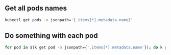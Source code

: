 ## Get all pods names
```sh
kubectl get pods -o jsonpath='{.items[*].metadata.name}'
```

## Do something with each pod
```sh
for pod in $(k get pod -o jsonpath={'.items[*].metadata.name'}); do k get pod "$pod"; done
```
